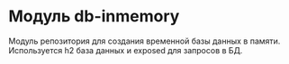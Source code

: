 # Модуль db-inmemory
Модуль репозитория для создания временной базы данных в памяти.\
Используется h2 база данных и exposed для запросов в БД.
